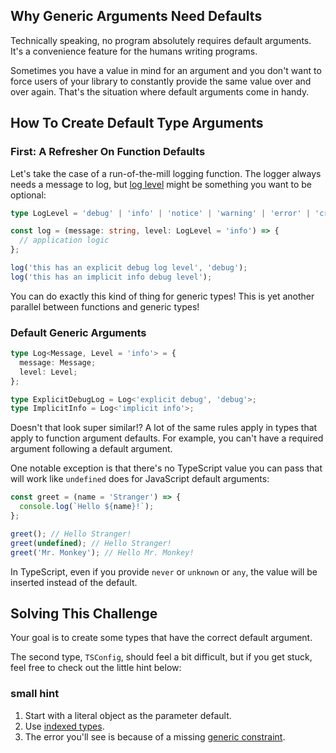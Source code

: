 ## Why Generic Arguments Need Defaults

Technically speaking, no program absolutely requires default arguments. It's a convenience feature for the humans writing programs.

Sometimes you have a value in mind for an argument and you don't want to force users of your library to constantly provide the same value over and over again. That's the situation where default arguments come in handy.

## How To Create Default Type Arguments

### First: A Refresher On Function Defaults

Let's take the case of a run-of-the-mill logging function. The logger always needs a message to log, but [log level](https://en.wikipedia.org/wiki/Syslog#Severity_level) might be something you want to be optional:

```ts
type LogLevel = 'debug' | 'info' | 'notice' | 'warning' | 'error' | 'critical';

const log = (message: string, level: LogLevel = 'info') => {
  // application logic
};

log('this has an explicit debug log level', 'debug');
log('this has an implicit info debug level');
```

You can do exactly this kind of thing for generic types! This is yet another parallel between functions and generic types!

### Default Generic Arguments

```ts
type Log<Message, Level = 'info'> = {
  message: Message;
  level: Level;
};

type ExplicitDebugLog = Log<'explicit debug', 'debug'>;
type ImplicitInfo = Log<'implicit info'>;
```

Doesn't that look super similar!? A lot of the same rules apply in types that apply to function argument defaults. For example, you can't have a required argument following a default argument.

One notable exception is that there's no TypeScript value you can pass that will work like `undefined` does for JavaScript default arguments:

```ts
const greet = (name = 'Stranger') => {
  console.log(`Hello ${name}!`);
};

greet(); // Hello Stranger!
greet(undefined); // Hello Stranger!
greet('Mr. Monkey'); // Hello Mr. Monkey!
```

In TypeScript, even if you provide `never` or `unknown` or `any`, the value will be inserted instead of the default.

## Solving This Challenge

Your goal is to create some types that have the correct default argument.

The second type, `TSConfig`, should feel a bit difficult, but if you get stuck, feel free to check out the little hint below:

### small hint

1. Start with a literal object as the parameter default.
1. Use [indexed types](https://typehero.dev/challenge/indexed-types).
1. The error you'll see is because of a missing [generic constraint](https://typehero.dev/challenge/generic-type-constraints).
